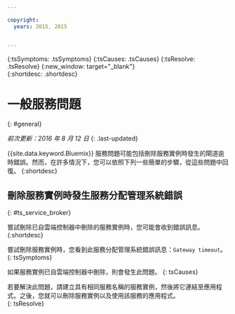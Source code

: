 ```yaml
---

copyright:
  years: 2015, 2015


---
```



{:tsSymptoms: .tsSymptoms}
{:tsCauses: .tsCauses}
{:tsResolve: .tsResolve}
{:new_window: target="_blank"}  
{:shortdesc: .shortdesc}


# 一般服務問題
{: #general}

*前次更新：2016 年 8 月 12 日*
{: .last-updated}

{{site.data.keyword.Bluemix}} 服務問題可能包括刪除服務實例時發生的閘道逾時錯誤。然而，在許多情況下，您可以依照下列一些簡單的步驟，從這些問題中回復。
{:shortdesc}

## 刪除服務實例時發生服務分配管理系統錯誤
{: #ts_service_broker}

嘗試刪除已自雲端控制器中刪除的服務實例時，您可能會收到錯誤訊息。
{:shortdesc}


嘗試刪除服務實例時，您看到此服務分配管理系統錯誤訊息：`Gateway timeout`。
{: tsSymptoms}


如果服務實例已自雲端控制器中刪除，則會發生此問題。
{: tsCauses}


若要解決此問題，請建立具有相同服務名稱的服務實例，然後將它連結至應用程式。之後，您就可以刪除服務實例以及使用該服務的應用程式。   
{: tsResolve}
